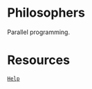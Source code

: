 # Philosophers
Parallel programming.

# Resources
[`Help`](https://github.com/48d31kh413k/1337-Philosopher-42)
